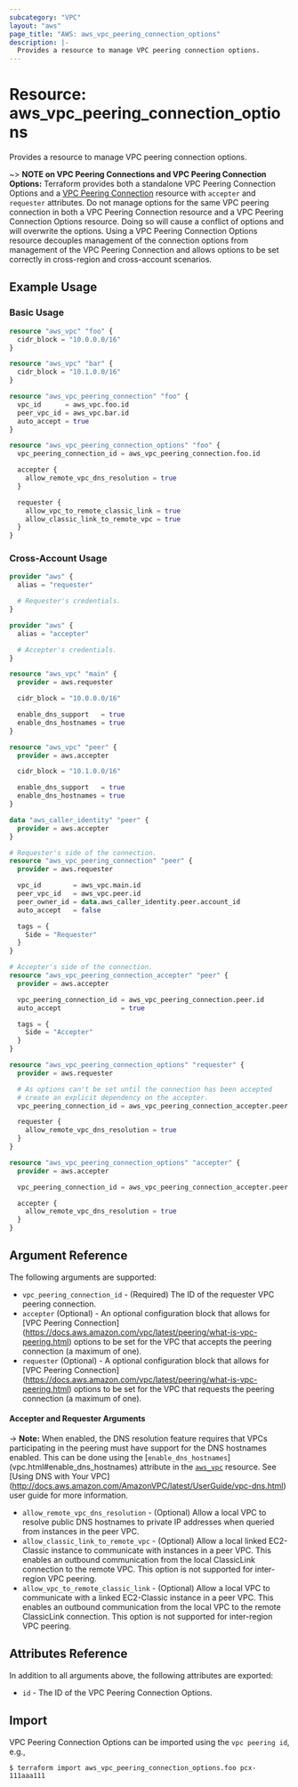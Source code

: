 ```yaml
---
subcategory: "VPC"
layout: "aws"
page_title: "AWS: aws_vpc_peering_connection_options"
description: |-
  Provides a resource to manage VPC peering connection options.
---
```


# Resource: aws_vpc_peering_connection_options

Provides a resource to manage VPC peering connection options.

~> **NOTE on VPC Peering Connections and VPC Peering Connection Options:** Terraform provides
both a standalone VPC Peering Connection Options and a [VPC Peering Connection](vpc_peering_connection.html)
resource with `accepter` and `requester` attributes. Do not manage options for the same VPC peering
connection in both a VPC Peering Connection resource and a VPC Peering Connection Options resource.
Doing so will cause a conflict of options and will overwrite the options.
Using a VPC Peering Connection Options resource decouples management of the connection options from
management of the VPC Peering Connection and allows options to be set correctly in cross-region and
cross-account scenarios.

## Example Usage

### Basic Usage

```terraform
resource "aws_vpc" "foo" {
  cidr_block = "10.0.0.0/16"
}

resource "aws_vpc" "bar" {
  cidr_block = "10.1.0.0/16"
}

resource "aws_vpc_peering_connection" "foo" {
  vpc_id      = aws_vpc.foo.id
  peer_vpc_id = aws_vpc.bar.id
  auto_accept = true
}

resource "aws_vpc_peering_connection_options" "foo" {
  vpc_peering_connection_id = aws_vpc_peering_connection.foo.id

  accepter {
    allow_remote_vpc_dns_resolution = true
  }

  requester {
    allow_vpc_to_remote_classic_link = true
    allow_classic_link_to_remote_vpc = true
  }
}
```

### Cross-Account Usage

```terraform
provider "aws" {
  alias = "requester"

  # Requester's credentials.
}

provider "aws" {
  alias = "accepter"

  # Accepter's credentials.
}

resource "aws_vpc" "main" {
  provider = aws.requester

  cidr_block = "10.0.0.0/16"

  enable_dns_support   = true
  enable_dns_hostnames = true
}

resource "aws_vpc" "peer" {
  provider = aws.accepter

  cidr_block = "10.1.0.0/16"

  enable_dns_support   = true
  enable_dns_hostnames = true
}

data "aws_caller_identity" "peer" {
  provider = aws.accepter
}

# Requester's side of the connection.
resource "aws_vpc_peering_connection" "peer" {
  provider = aws.requester

  vpc_id        = aws_vpc.main.id
  peer_vpc_id   = aws_vpc.peer.id
  peer_owner_id = data.aws_caller_identity.peer.account_id
  auto_accept   = false

  tags = {
    Side = "Requester"
  }
}

# Accepter's side of the connection.
resource "aws_vpc_peering_connection_accepter" "peer" {
  provider = aws.accepter

  vpc_peering_connection_id = aws_vpc_peering_connection.peer.id
  auto_accept               = true

  tags = {
    Side = "Accepter"
  }
}

resource "aws_vpc_peering_connection_options" "requester" {
  provider = aws.requester

  # As options can't be set until the connection has been accepted
  # create an explicit dependency on the accepter.
  vpc_peering_connection_id = aws_vpc_peering_connection_accepter.peer.id

  requester {
    allow_remote_vpc_dns_resolution = true
  }
}

resource "aws_vpc_peering_connection_options" "accepter" {
  provider = aws.accepter

  vpc_peering_connection_id = aws_vpc_peering_connection_accepter.peer.id

  accepter {
    allow_remote_vpc_dns_resolution = true
  }
}
```

## Argument Reference

The following arguments are supported:

* `vpc_peering_connection_id` - (Required) The ID of the requester VPC peering connection.
* `accepter` (Optional) - An optional configuration block that allows for [VPC Peering Connection]
(https://docs.aws.amazon.com/vpc/latest/peering/what-is-vpc-peering.html) options to be set for the VPC that accepts
the peering connection (a maximum of one).
* `requester` (Optional) - A optional configuration block that allows for [VPC Peering Connection]
(https://docs.aws.amazon.com/vpc/latest/peering/what-is-vpc-peering.html) options to be set for the VPC that requests
the peering connection (a maximum of one).

#### Accepter and Requester Arguments

-> **Note:** When enabled, the DNS resolution feature requires that VPCs participating in the peering
must have support for the DNS hostnames enabled. This can be done using the [`enable_dns_hostnames`]
(vpc.html#enable_dns_hostnames) attribute in the [`aws_vpc`](vpc.html) resource. See [Using DNS with Your VPC]
(http://docs.aws.amazon.com/AmazonVPC/latest/UserGuide/vpc-dns.html) user guide for more information.

* `allow_remote_vpc_dns_resolution` - (Optional) Allow a local VPC to resolve public DNS hostnames to
private IP addresses when queried from instances in the peer VPC.
* `allow_classic_link_to_remote_vpc` - (Optional) Allow a local linked EC2-Classic instance to communicate
with instances in a peer VPC. This enables an outbound communication from the local ClassicLink connection
to the remote VPC. This option is not supported for inter-region VPC peering.
* `allow_vpc_to_remote_classic_link` - (Optional) Allow a local VPC to communicate with a linked EC2-Classic
instance in a peer VPC. This enables an outbound communication from the local VPC to the remote ClassicLink
connection. This option is not supported for inter-region VPC peering.

## Attributes Reference

In addition to all arguments above, the following attributes are exported:

* `id` - The ID of the VPC Peering Connection Options.

## Import

VPC Peering Connection Options can be imported using the `vpc peering id`, e.g.,

```
$ terraform import aws_vpc_peering_connection_options.foo pcx-111aaa111
```

